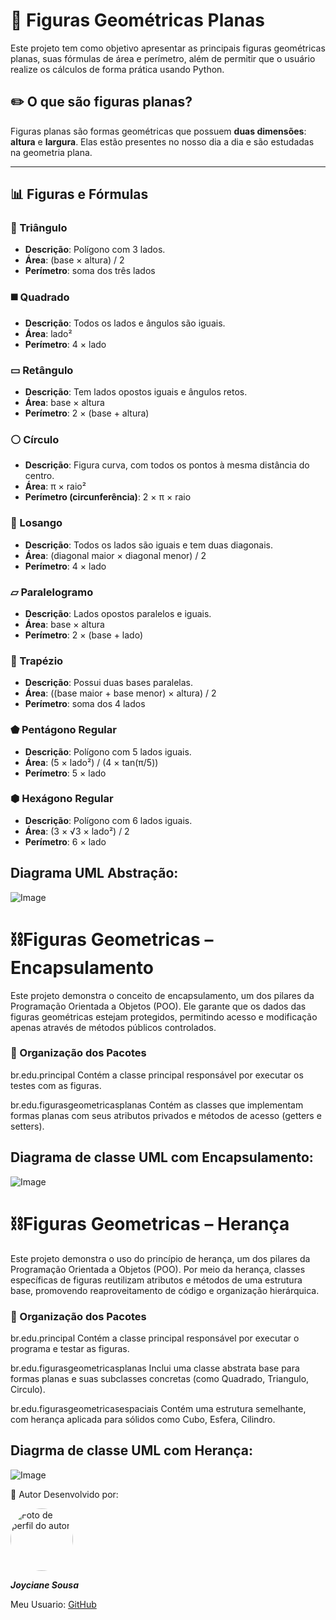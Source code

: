 # 📐 Figuras Geométricas Planas

Este projeto tem como objetivo apresentar as principais figuras geométricas planas, suas fórmulas de área e perímetro, além de permitir que o usuário realize os cálculos de forma prática usando Python.

## ✏️ O que são figuras planas?

Figuras planas são formas geométricas que possuem **duas dimensões**: **altura** e **largura**. Elas estão presentes no nosso dia a dia e são estudadas na geometria plana.

---

## 📊 Figuras e Fórmulas

### 🔺 Triângulo
- **Descrição**: Polígono com 3 lados.
- **Área**: (base × altura) / 2  
- **Perímetro**: soma dos três lados

### ◼️ Quadrado
- **Descrição**: Todos os lados e ângulos são iguais.
- **Área**: lado²  
- **Perímetro**: 4 × lado

### ▭ Retângulo
- **Descrição**: Tem lados opostos iguais e ângulos retos.
- **Área**: base × altura  
- **Perímetro**: 2 × (base + altura)

### ⚪ Círculo
- **Descrição**: Figura curva, com todos os pontos à mesma distância do centro.
- **Área**: π × raio²  
- **Perímetro (circunferência)**: 2 × π × raio

### 🔷 Losango
- **Descrição**: Todos os lados são iguais e tem duas diagonais.
- **Área**: (diagonal maior × diagonal menor) / 2  
- **Perímetro**: 4 × lado

### ▱ Paralelogramo
- **Descrição**: Lados opostos paralelos e iguais.
- **Área**: base × altura  
- **Perímetro**: 2 × (base + lado)

### 🔻 Trapézio
- **Descrição**: Possui duas bases paralelas.
- **Área**: ((base maior + base menor) × altura) / 2  
- **Perímetro**: soma dos 4 lados

### ⬟ Pentágono Regular
- **Descrição**: Polígono com 5 lados iguais.
- **Área**: (5 × lado²) / (4 × tan(π/5))  
- **Perímetro**: 5 × lado

### ⬢ Hexágono Regular
- **Descrição**: Polígono com 6 lados iguais.
- **Área**: (3 × √3 × lado²) / 2  
- **Perímetro**: 6 × lado

## Diagrama UML Abstração:
![Image](https://github.com/user-attachments/assets/ef635f2a-7eac-4531-9666-6116f08123ff)

# ⛓️Figuras Geometricas – Encapsulamento 
Este projeto demonstra o conceito de encapsulamento, um dos pilares da Programação Orientada a Objetos (POO). Ele garante que os dados das figuras geométricas estejam protegidos, permitindo acesso e modificação apenas através de métodos públicos controlados.

### 🧩 Organização dos Pacotes
br.edu.principal
Contém a classe principal responsável por executar os testes com as figuras.

br.edu.figurasgeometricasplanas
Contém as classes que implementam formas planas com seus atributos privados e métodos de acesso (getters e setters).

##  Diagrama de classe UML com Encapsulamento: 
![Image](https://github.com/user-attachments/assets/67e8093d-4134-48cb-acac-96ee56244a8c)

#  ⛓️Figuras Geometricas – Herança 
Este projeto demonstra o uso do princípio de herança, um dos pilares da Programação Orientada a Objetos (POO). Por meio da herança, classes específicas de figuras reutilizam atributos e métodos de uma estrutura base, promovendo reaproveitamento de código e organização hierárquica.

### 🧩 Organização dos Pacotes
br.edu.principal
Contém a classe principal responsável por executar o programa e testar as figuras.

br.edu.figurasgeometricasplanas
Inclui uma classe abstrata base para formas planas e suas subclasses concretas (como Quadrado, Triangulo, Circulo).

br.edu.figurasgeometricasespaciais
Contém uma estrutura semelhante, com herança aplicada para sólidos como Cubo, Esfera, Cilindro.

## Diagrma de classe UML com Herança: 
![Image](https://github.com/user-attachments/assets/1e5863fe-6130-4094-af0c-be03bae40b92)

  👤 Autor
Desenvolvido por:

<img src="https://avatars.githubusercontent.com/u/201272778?v=4" height="100" alt="Foto de perfil do autor" style="border-radius: 50%">

**_Joyciane Sousa_**

Meu Usuario: [GitHub](https://github.com/JoycianeSousa)
